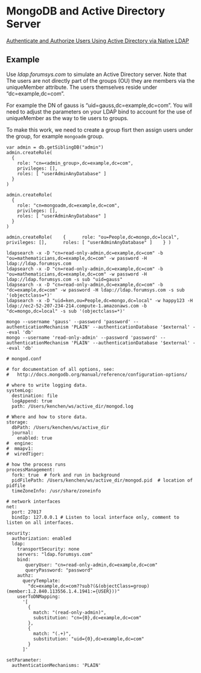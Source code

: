# MongoDB and Active Directory Server
[Authenticate and Authorize Users Using Active Directory via Native LDAP](https://docs.mongodb.com/manual/tutorial/authenticate-nativeldap-activedirectory/)
## Example
Use *ldap.forumsys.com* to simulate an Active Directory server.  Note that The users are not directly part of the groups (OU) they are members via the uniqueMember attribute. The users themselves reside under “dc=example,dc=com”.

For example the DN of gauss is “uid=gauss,dc=example,dc=com”. You will need to adjust the parameters on your LDAP bind to account for the use of uniqueMember as the way to tie users to groups.

To make this work, we need to create a group fisrt then assign users under the group, for example `mongoadm` group.

```
var admin = db.getSiblingDB("admin")
admin.createRole( 
  { 
    role: "cn=<admin_group>,dc=example,dc=com", 
    privileges: [], 
    roles: [ "userAdminAnyDatabase" ] 
  }
)

admin.createRole( 
  { 
    role: "cn=mongoadm,dc=example,dc=com", 
    privileges: [], 
    roles: [ "userAdminAnyDatabase" ] 
  }
)

admin.createRole(    {      role: "ou=People,dc=mongo,dc=local",      privileges: [],      roles: [ "userAdminAnyDatabase" ]    } )
```

```
ldapsearch -x -D "cn=read-only-admin,dc=example,dc=com" -b "ou=mathematicians,dc=example,dc=com" -w password -H ldap://ldap.forumsys.com
ldapsearch -x -D "cn=read-only-admin,dc=example,dc=com" -b "ou=mathematicians,dc=example,dc=com" -w password -H ldap://ldap.forumsys.com -s sub "uid=gauss"
ldapsearch -x -D "cn=read-only-admin,dc=example,dc=com" -b "dc=example,dc=com" -w password -H ldap://ldap.forumsys.com -s sub '(objectclass=*)'
ldapsearch -x -D "uid=ken,ou=People,dc=mongo,dc=local" -w happy123 -H ldap://ec2-52-207-234-214.compute-1.amazonaws.com -b "dc=mongo,dc=local" -s sub '(objectclass=*)'
```

```
mongo --username 'gauss' --password 'password' --authenticationMechanism 'PLAIN' --authenticationDatabase '$external' --eval 'db'
mongo --username 'read-only-admin' --password 'password' --authenticationMechanism 'PLAIN' --authenticationDatabase '$external' --eval 'db'
```

```
# mongod.conf

# for documentation of all options, see:
#   http://docs.mongodb.org/manual/reference/configuration-options/

# where to write logging data.
systemLog:
  destination: file
  logAppend: true
  path: /Users/kenchen/ws/active_dir/mongod.log

# Where and how to store data.
storage:
  dbPath: /Users/kenchen/ws/active_dir
  journal:
    enabled: true
#  engine:
#  mmapv1:
#  wiredTiger:

# how the process runs
processManagement:
  fork: true  # fork and run in background
  pidFilePath: /Users/kenchen/ws/active_dir/mongod.pid  # location of pidfile
  timeZoneInfo: /usr/share/zoneinfo

# network interfaces
net:
  port: 27017
  bindIp: 127.0.0.1 # Listen to local interface only, comment to listen on all interfaces.

security:
  authorization: enabled
  ldap:
    transportSecurity: none
    servers: "ldap.forumsys.com"
    bind:
       queryUser: "cn=read-only-admin,dc=example,dc=com"
       queryPassword: "password"
    authz:
      queryTemplate:
        "dc=example,dc=com??sub?(&(objectClass=group)(member:1.2.840.113556.1.4.1941:={USER}))"
    userToDNMapping:
      '[
        {
          match: "(read-only-admin)",
          substitution: "cn={0},dc=example,dc=com"
        },
        {
          match: "(.+)",
          substitution: "uid={0},dc=example,dc=com"
        }
      ]'

setParameter:
  authenticationMechanisms: 'PLAIN'

```